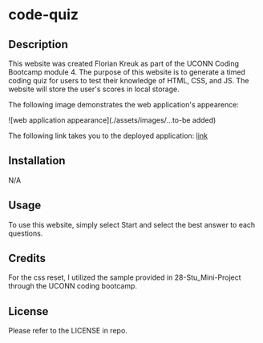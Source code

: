 # code-quiz

## Description
This website was created Florian Kreuk as part of the UCONN Coding Bootcamp module 4. The purpose of this website is to generate a timed coding quiz for users to test their knowledge of HTML, CSS, and JS. The website will store the user's scores in local storage.

The following image demonstrates the web application's appearence:

![web application appearance](./assets/images/...to-be added)

The following link takes you to the deployed application: [link](https://f-kreuk.github.io/code-quiz/)

## Installation
N/A

## Usage
To use this website, simply select Start and select the best answer to each questions. 

## Credits


For the css reset, I utilized the sample provided in 28-Stu_Mini-Project through the UCONN coding bootcamp.

## License
Please refer to the LICENSE in repo.
